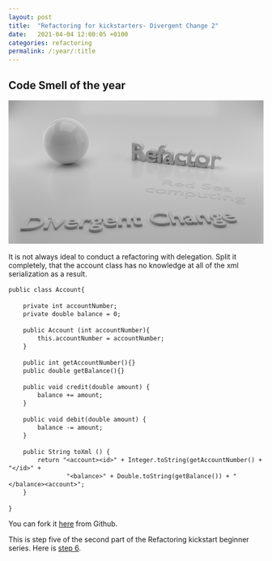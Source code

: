 ```yaml
---
layout: post
title:  "Refactoring for kickstarters- Divergent Change 2"
date:   2021-04-04 12:00:05 +0100
categories: refactoring
permalink: /:year/:title
---
```


## Code Smell of the year

![Divergent Change](../images/Refactoring/Refactor-divergent-change.png)
 

It is not always ideal to conduct a refactoring with delegation.
Split it completely, that the account class has no knowledge at all of the xml serialization as a result.

    
    public class Account{
    
        private int accountNumber;
        private double balance = 0;
    
        public Account (int accountNumber){
            this.accountNumber = accountNumber;
        }

        public int getAccountNumber(){}
        public double getBalance(){}
        
        public void credit(double amount) {
            balance += amount;    
        }

        public void debit(double amount) {
            balance -= amount;
        }
        
        public String toXml () {
            return "<account><id>" + Integer.toString(getAccountNumber() + "</id>" +
                    "<balance>" + Double.toString(getBalance()) + "</balance><account>";
        } 

    }

You can fork it [here](https://github.com/redseacomputing/Refactoring_DivergentChange2) from Github.

This is step five of the second part of the Refactoring kickstart beginner series. Here is [step 6](https://redseacomputing.github.io/2021/Refactoring2-6-lazy-class).